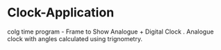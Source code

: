 # Clock-Application
colg time program - Frame to Show Analogue + Digital Clock . Analogue clock with angles calculated using trignometry.
